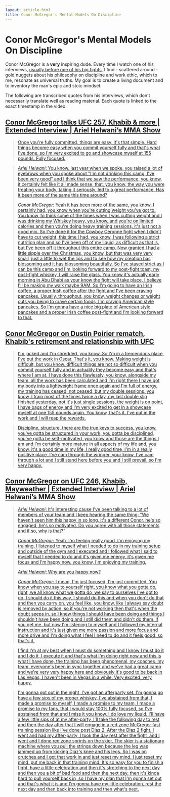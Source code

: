 ```yaml
---
layout: article.html
title: Conor McGregor's Mental Models On Discipline
---
```


# Conor McGregor's Mental Models On Discipline

Conor McGregor is a **very** inspiring dude. Every time I watch
one of his interviews, [usually before one of his big fights](https://www.youtube.com/watch?v=h3hHqipLj6c), I find - scattered around - gold nuggets about his philosophy on discipline and work ethic, which to me, resonate as universal truths. My goal is to create a living document and to inventory the man's epic and stoic mindset.

The following are transcribed quotes from his interviews, which don't necessarily translate well as reading material. Each quote is linked to the exact timestamp in the video.

## [Conor McGregor talks UFC 257, Khabib & more | Extended Interview | Ariel Helwani’s MMA Show](https://www.youtube.com/watch?v=h3hHqipLj6c)

> [Once you're fully committed, things are easy, it's that simple. Hard things become easy when you commit yourself fully and that's what I've done, so I'm very excited to go and showcase myself at 155 pounds. Fully focused.](https://youtu.be/h3hHqipLj6c?t=1006)

> [_Ariel Helwani_: You know, last year when we spoke, you raised a lot of eyebrows when you spoke about "I'm not drinking this camp, I've been very good" and I think that we saw the performance, you know, it certainly felt like it all made sense, that, you know, the way you were treating your body, taking it seriously, led to a great performance. Has it been more of the same this time around?](https://youtu.be/h3hHqipLj6c?t=1555)
>
> [_Conor McGregor_: Yeah it has been more of the same, you know, I certainly had, you know when you're cutting weight you've got to. You know, to think some of the times when I was cutting weight and I was drinking my Whiskey heavy, you know, and you're on limited calories and then you're doing heavy training sessions, it's just not a good mix. So I've done it for the Cowboy Ceronne fight when I didn't have to cut weight, this time I had, you know, I was following a strict nutrition plan and so I've been off of my liquid, as difficult as that is, but I've been off it throughout this entire camp. Now granted I had a little sipple over the Christmas, you know, but that was very very small, just a little to wet the lips and to see how my creation has blossoming and it has blossoming beautifully. So I've stayed strict as I can be this camp and I'm looking forward to my post-fight toast, my post-fight whiskey, I will raise the glass. You know it's actually early morning in Abu Dhabi as your know the fight will take place, I believe I'll be making my walk maybe 9AM. So I'm going to have an Irish coffee, a proper Irish coffee after the fight and I've been craving pancakes. Usually, throughout, you know, weight changes or weight cuts you being to crave certain foods, I'm craving American style pancakes. So I'm gonna have a nice big plate of American style pancakes and a proper Irish coffee post-fight and I'm looking forward to that.](https://youtu.be/h3hHqipLj6c?t=1555)

## [Conor McGregor on Dustin Poirier rematch, Khabib's retirement and relationship with UFC](https://youtube.com/watch?v=mnFueYKI8GE)

> [I'm jacked and I'm shredded, you know. So I'm in a tremendous place, I've put the work in Oscar. That's it, you know. Making weight is difficult, but you know, difficult things are not so difficult when you commit yourself fully and in actuality they become easy and that's where I am at. I have done this flawlessly, you know, alongside my team, all the work has been calculated and I'm right there I have got my body into a lightweight frame once again and I'm full of energy, my training has ceased, not ceased, but my double sessions, you know, I train most of the times twice a day, my last double slip finished yesterday, not it's just single sessions, the weight is on point, I have bags of energy and I'm very excited to get in a showcase myself at one 155 pounds again. You know, that's it. I've put in the work and I will reap the rewards.](https://youtu.be/mnFueYKI8GE?t=766)

> [Discipline, structure, there are the true keys to success, you know, you've gotta be structured in your work, you gotta be disciplined, you've gotta be self-motivated, you know and those are the things I am and I'm certainly more mature in all aspects of my life and, you know, it's a good time in my life, I really good time, I'm in a really positive place, I've cam through the wringer, your know, I've cam through a lot and I still stand here before you and I still prevail, so I'm very happy.](https://youtu.be/mnFueYKI8GE?t=849)

## [Conor McGregor on UFC 246, Khabib, Mayweather | Extended Interview | Ariel Helwani’s MMA Show](https://www.youtube.com/watch?v=0lzbKIwLc8k)

> [_Ariel Helwani_: It's interesting cause I've been talking to a lot of members of your team and I keep hearing the same thing: "We haven't seen him this happy in so long, it's a different Conor, he's so engaged, he's so motivated. Do you agree with all those statements and if so, why is that?](https://youtu.be/0lzbKIwLc8k?t=23)"
>
> [_Conor McGregor_: Yeah, I'm feeling really good, I'm enjoying my training, I listened to myself what I needed to do in my training setup and outside of the gym and I executed and I followed what I said to myself that I needed to do and it's given me energy, it's given me focus and I'm happy now, you know, I'm enjoying my training.](https://youtu.be/0lzbKIwLc8k?t=23)
>
> [_Ariel Helwani_: Why are you happy now?](https://youtu.be/0lzbKIwLc8k?t=23)
>
> [_Conor McGregor_: I mean, I'm just focused, I'm just committed. You know when you say to yourself right, you know what you gotta do, right, we all know what we gotta do, we say to ourselves I've got to do, I should do it this way, I should do this and when you don't do that and then you carry on, you feel like, you know, like I always say doubt is removed by action, so if you're not working then that's when the doubt seeps in, so I knew things I should have been doing and things I shouldn't have been doing and I still did them and didn't do them, if you get me, but now I'm listening to myself and I followed my internal instruction and it's just given me more passion and more focus and more drive and I'm doing what I feel I need to do and it feels good, so that's it.](https://youtu.be/0lzbKIwLc8k?t=23)

> [I find I'm at my best when I must do something and I know I must do it and I do it, I execute it and that's what I'm doing right now and this is what I have done, the training has been phenomenal, my coaches, my team, everyone's been in sync together and we've had a great camp and we're very very happy here and obviously it's good to be back in Las Vegas, I haven't been in Vegas in a while. Very excited, very happy.](https://youtu.be/0lzbKIwLc8k?t=107)

> [I'm gonna got out in the night, I've got an afterparty set. I'm gonna go have a few sips of my proper whiskey, I've abstained from that, I made a promise to myself, I made a promise to my team, I made a promise to my fans, that I would stay 100% fully focused, so I've abstained from that and I miss it you know, I do love my liquid. I'll have a few little sips of at my after-party, I'll take the following day to rest and then the day after that I will engage in a red zone McGregor fast training session like I've done post Diaz 2. After the Diaz 2 fight, I went and had my after-party, I took the day rest after the fight, and I went and I done red zone sprints on the skier. The skier is a stationary machine where you pull the strings down because the leg was jammed up from kicking Diaz's knee and his legs. So I was on crutches and I got that work in and just reset my mind. I just reset my mind, put me back in that training mind. It's so easy for you to finish a fight, have a little celebration and then it's stretching to the next day and then you a bit of bad food and then the next day, then it's kinda hard to pull yourself back in, so I have my plan that I'm gonna set out and that's what it is and I'm gonna have my little celebration, rest the next day and then back into training and then what's next.](https://youtu.be/0lzbKIwLc8k?t=1321)
